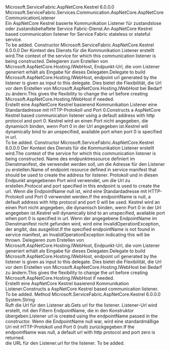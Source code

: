 <Type Name="KestrelCommunicationListener" FullName="Microsoft.ServiceFabric.Services.Communication.AspNetCore.KestrelCommunicationListener">
  <TypeSignature Language="C#" Value="public class KestrelCommunicationListener : Microsoft.ServiceFabric.Services.Communication.AspNetCore.AspNetCoreCommunicationListener" />
  <TypeSignature Language="ILAsm" Value=".class public auto ansi beforefieldinit KestrelCommunicationListener extends Microsoft.ServiceFabric.Services.Communication.AspNetCore.AspNetCoreCommunicationListener" />
  <TypeSignature Language="DocId" Value="T:Microsoft.ServiceFabric.Services.Communication.AspNetCore.KestrelCommunicationListener" />
  <TypeSignature Language="VB.NET" Value="Public Class KestrelCommunicationListener&#xA;Inherits AspNetCoreCommunicationListener" />
  <TypeSignature Language="F#" Value="type KestrelCommunicationListener = class&#xA;    inherit AspNetCoreCommunicationListener" />
  <AssemblyInfo>
    <AssemblyName>Microsoft.ServiceFabric.AspNetCore.Kestrel</AssemblyName>
    <AssemblyVersion>6.0.0.0</AssemblyVersion>
  </AssemblyInfo>
  <Base>
    <BaseTypeName>Microsoft.ServiceFabric.Services.Communication.AspNetCore.AspNetCoreCommunicationListener</BaseTypeName>
  </Base>
  <Interfaces />
  <Docs>
    <summary>
            <span data-ttu-id="3df4f-101">Ein AspNetCore Kestrel basierte Kommunikation Listener für zustandslose oder zustandsbehaftete Service Fabric-Dienst.</span><span class="sxs-lookup"><span data-stu-id="3df4f-101">An AspNetCore Kestrel based communication listener for Service Fabric stateless or stateful service.</span></span>
            </summary>
    <remarks>To be added.</remarks>
  </Docs>
  <Members>
    <Member MemberName=".ctor">
      <MemberSignature Language="C#" Value="public KestrelCommunicationListener (System.Fabric.ServiceContext serviceContext, Func&lt;string,Microsoft.ServiceFabric.Services.Communication.AspNetCore.AspNetCoreCommunicationListener,Microsoft.AspNetCore.Hosting.IWebHost&gt; build);" />
      <MemberSignature Language="ILAsm" Value=".method public hidebysig specialname rtspecialname instance void .ctor(class System.Fabric.ServiceContext serviceContext, class System.Func`3&lt;string, class Microsoft.ServiceFabric.Services.Communication.AspNetCore.AspNetCoreCommunicationListener, class Microsoft.AspNetCore.Hosting.IWebHost&gt; build) cil managed" />
      <MemberSignature Language="DocId" Value="M:Microsoft.ServiceFabric.Services.Communication.AspNetCore.KestrelCommunicationListener.#ctor(System.Fabric.ServiceContext,System.Func{System.String,Microsoft.ServiceFabric.Services.Communication.AspNetCore.AspNetCoreCommunicationListener,Microsoft.AspNetCore.Hosting.IWebHost})" />
      <MemberSignature Language="F#" Value="new Microsoft.ServiceFabric.Services.Communication.AspNetCore.KestrelCommunicationListener : System.Fabric.ServiceContext * Func&lt;string, Microsoft.ServiceFabric.Services.Communication.AspNetCore.AspNetCoreCommunicationListener, Microsoft.AspNetCore.Hosting.IWebHost&gt; -&gt; Microsoft.ServiceFabric.Services.Communication.AspNetCore.KestrelCommunicationListener" Usage="new Microsoft.ServiceFabric.Services.Communication.AspNetCore.KestrelCommunicationListener (serviceContext, build)" />
      <MemberType>Constructor</MemberType>
      <AssemblyInfo>
        <AssemblyName>Microsoft.ServiceFabric.AspNetCore.Kestrel</AssemblyName>
        <AssemblyVersion>6.0.0.0</AssemblyVersion>
      </AssemblyInfo>
      <Parameters>
        <Parameter Name="serviceContext" Type="System.Fabric.ServiceContext" />
        <Parameter Name="build" Type="System.Func&lt;System.String,Microsoft.ServiceFabric.Services.Communication.AspNetCore.AspNetCoreCommunicationListener,Microsoft.AspNetCore.Hosting.IWebHost&gt;" />
      </Parameters>
      <Docs>
        <param name="serviceContext"><span data-ttu-id="3df4f-102">Der Kontext des Diensts für die Kommunikation Listener erstellt wird.</span><span class="sxs-lookup"><span data-stu-id="3df4f-102">The context of the service for which this communication listener is being constructed.</span></span></param>
        <param name="build"><span data-ttu-id="3df4f-103">Delegieren zum Erstellen von Microsoft.AspNetCore.Hosting.IWebHost, Endpunkt-Url, die vom Listener generiert erhält als Eingabe für dieses Delegaten.</span><span class="sxs-lookup"><span data-stu-id="3df4f-103">Delegate to build Microsoft.AspNetCore.Hosting.IWebHost, endpoint url generated by the listener is given as input to this delegate.</span></span>
            <span data-ttu-id="3df4f-104">Dies bietet die Flexibilität, die Url vor dem Erstellen von Microsoft.AspNetCore.Hosting.IWebHost bei Bedarf zu ändern.</span><span class="sxs-lookup"><span data-stu-id="3df4f-104">This gives the flexibility to change the url before creating Microsoft.AspNetCore.Hosting.IWebHost if needed.</span></span></param>
        <summary>
            <span data-ttu-id="3df4f-105">Erstellt eine AspNetCore Kestrel basierend Kommunikation Listener eine Standardadresse mit HTTP-Protokoll und Port 0.</span><span class="sxs-lookup"><span data-stu-id="3df4f-105">Constructs a AspNetCore Kestrel based communication listener using a default address with http protocol and port 0.</span></span>
            <span data-ttu-id="3df4f-106">Kestrel wird an einen Port nicht angegeben, die dynamisch binden, wenn Port 0 in der Url angegeben ist.</span><span class="sxs-lookup"><span data-stu-id="3df4f-106">Kestrel will dynamically bind to an unspecified, available port when port 0 is specified in url.</span></span>
            </summary>
        <remarks>To be added.</remarks>
      </Docs>
    </Member>
    <Member MemberName=".ctor">
      <MemberSignature Language="C#" Value="public KestrelCommunicationListener (System.Fabric.ServiceContext serviceContext, string endpointName, Func&lt;string,Microsoft.ServiceFabric.Services.Communication.AspNetCore.AspNetCoreCommunicationListener,Microsoft.AspNetCore.Hosting.IWebHost&gt; build);" />
      <MemberSignature Language="ILAsm" Value=".method public hidebysig specialname rtspecialname instance void .ctor(class System.Fabric.ServiceContext serviceContext, string endpointName, class System.Func`3&lt;string, class Microsoft.ServiceFabric.Services.Communication.AspNetCore.AspNetCoreCommunicationListener, class Microsoft.AspNetCore.Hosting.IWebHost&gt; build) cil managed" />
      <MemberSignature Language="DocId" Value="M:Microsoft.ServiceFabric.Services.Communication.AspNetCore.KestrelCommunicationListener.#ctor(System.Fabric.ServiceContext,System.String,System.Func{System.String,Microsoft.ServiceFabric.Services.Communication.AspNetCore.AspNetCoreCommunicationListener,Microsoft.AspNetCore.Hosting.IWebHost})" />
      <MemberSignature Language="F#" Value="new Microsoft.ServiceFabric.Services.Communication.AspNetCore.KestrelCommunicationListener : System.Fabric.ServiceContext * string * Func&lt;string, Microsoft.ServiceFabric.Services.Communication.AspNetCore.AspNetCoreCommunicationListener, Microsoft.AspNetCore.Hosting.IWebHost&gt; -&gt; Microsoft.ServiceFabric.Services.Communication.AspNetCore.KestrelCommunicationListener" Usage="new Microsoft.ServiceFabric.Services.Communication.AspNetCore.KestrelCommunicationListener (serviceContext, endpointName, build)" />
      <MemberType>Constructor</MemberType>
      <AssemblyInfo>
        <AssemblyName>Microsoft.ServiceFabric.AspNetCore.Kestrel</AssemblyName>
        <AssemblyVersion>6.0.0.0</AssemblyVersion>
      </AssemblyInfo>
      <Parameters>
        <Parameter Name="serviceContext" Type="System.Fabric.ServiceContext" />
        <Parameter Name="endpointName" Type="System.String" />
        <Parameter Name="build" Type="System.Func&lt;System.String,Microsoft.ServiceFabric.Services.Communication.AspNetCore.AspNetCoreCommunicationListener,Microsoft.AspNetCore.Hosting.IWebHost&gt;" />
      </Parameters>
      <Docs>
        <param name="serviceContext"><span data-ttu-id="3df4f-107">Der Kontext des Diensts für die Kommunikation Listener erstellt wird.</span><span class="sxs-lookup"><span data-stu-id="3df4f-107">The context of the service for which this communication listener is being constructed.</span></span></param>
        <param name="endpointName"><span data-ttu-id="3df4f-108">Name des endpunktressource definiert im Dienstmanifest, die verwendet werden soll, um die Adresse für den Listener zu erstellen.</span><span class="sxs-lookup"><span data-stu-id="3df4f-108">Name of endpoint resource defined in service manifest that should be used to create the address for listener.</span></span>
            <span data-ttu-id="3df4f-109">Protokoll und in diesen Endpunkt angegebenen Port wird verwendet, um die Url zu erstellen.</span><span class="sxs-lookup"><span data-stu-id="3df4f-109">Protocol and port specified in this endpoint is used to create the url.</span></span>
            <span data-ttu-id="3df4f-110">Wenn die EndpointName null ist, wird eine Standardadresse mit HTTP-Protokoll und Port 0 verwendet werden.</span><span class="sxs-lookup"><span data-stu-id="3df4f-110">If the endpointName is null, a default address with http protocol and port 0 will be used.</span></span>
            <span data-ttu-id="3df4f-111">Kestrel wird an einen Port nicht angegeben, die dynamisch binden, wenn Port 0 in der Url angegeben ist.</span><span class="sxs-lookup"><span data-stu-id="3df4f-111">Kestrel will dynamically bind to an unspecified, available port when port 0 is specified in url.</span></span>
            <span data-ttu-id="3df4f-112">Wenn der angegebene EndpointName im Dienstmanifest nicht gefunden wird, wird eine InvalidOperationException, der angibt, das ausgelöst.</span><span class="sxs-lookup"><span data-stu-id="3df4f-112">If the specified endpointName is not found in service manifest, an InvalidOperationException indicating this will be thrown.</span></span></param>
        <param name="build"><span data-ttu-id="3df4f-113">Delegieren zum Erstellen von Microsoft.AspNetCore.Hosting.IWebHost, Endpunkt-Url, die vom Listener generiert erhält als Eingabe für dieses Delegaten.</span><span class="sxs-lookup"><span data-stu-id="3df4f-113">Delegate to build Microsoft.AspNetCore.Hosting.IWebHost, endpoint url generated by the listener is given as input to this delegate.</span></span>
            <span data-ttu-id="3df4f-114">Dies bietet die Flexibilität, die Url vor dem Erstellen von Microsoft.AspNetCore.Hosting.IWebHost bei Bedarf zu ändern.</span><span class="sxs-lookup"><span data-stu-id="3df4f-114">This gives the flexibility to change the url before creating Microsoft.AspNetCore.Hosting.IWebHost if needed.</span></span></param>
        <summary>
            <span data-ttu-id="3df4f-115">Erstellt eine AspNetCore Kestrel basierend Kommunikation Listener.</span><span class="sxs-lookup"><span data-stu-id="3df4f-115">Constructs a AspNetCore Kestrel based communication listener.</span></span>
            </summary>
        <remarks>To be added.</remarks>
      </Docs>
    </Member>
    <Member MemberName="GetListenerUrl">
      <MemberSignature Language="C#" Value="protected override string GetListenerUrl ();" />
      <MemberSignature Language="ILAsm" Value=".method familyhidebysig virtual instance string GetListenerUrl() cil managed" />
      <MemberSignature Language="DocId" Value="M:Microsoft.ServiceFabric.Services.Communication.AspNetCore.KestrelCommunicationListener.GetListenerUrl" />
      <MemberSignature Language="VB.NET" Value="Protected Overrides Function GetListenerUrl () As String" />
      <MemberSignature Language="F#" Value="override this.GetListenerUrl : unit -&gt; string" Usage="kestrelCommunicationListener.GetListenerUrl " />
      <MemberType>Method</MemberType>
      <AssemblyInfo>
        <AssemblyName>Microsoft.ServiceFabric.AspNetCore.Kestrel</AssemblyName>
        <AssemblyVersion>6.0.0.0</AssemblyVersion>
      </AssemblyInfo>
      <ReturnValue>
        <ReturnType>System.String</ReturnType>
      </ReturnValue>
      <Parameters />
      <Docs>
        <summary>
            <span data-ttu-id="3df4f-116">Ruft die Url für den Listener ab.</span><span class="sxs-lookup"><span data-stu-id="3df4f-116">Gets url for the listener.</span></span> <span data-ttu-id="3df4f-117">Listener-Url wird erstellt, mit den Filtern EndpointName, die in den Konstruktor übergeben.</span><span class="sxs-lookup"><span data-stu-id="3df4f-117">Listener url is created using the endpointName passed in the constructor.</span></span>
            <span data-ttu-id="3df4f-118">Wenn die EndpointName null war, wird eine standardmäßige Url mit HTTP-Protokoll und Port 0 (null) zurückgegeben.</span><span class="sxs-lookup"><span data-stu-id="3df4f-118">If the endpointName was null, a default url with http protocol and port zero is returned.</span></span>
            </summary>
        <returns><span data-ttu-id="3df4f-119">die URL für den Listener.</span><span class="sxs-lookup"><span data-stu-id="3df4f-119">url for the listener.</span></span></returns>
        <remarks>To be added.</remarks>
      </Docs>
    </Member>
  </Members>
</Type>